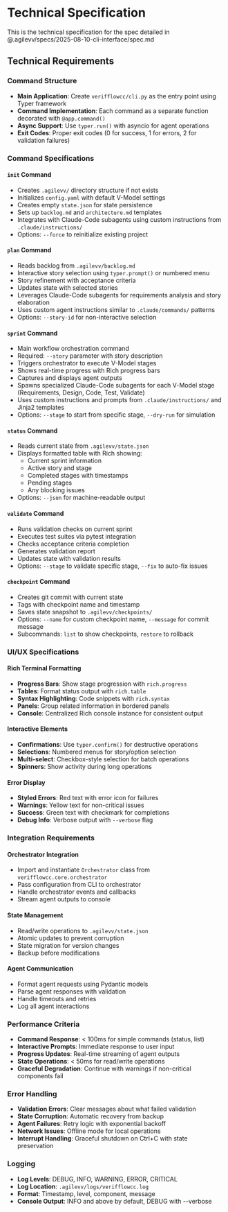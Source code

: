 # Technical Specification

This is the technical specification for the spec detailed in @.agilevv/specs/2025-08-10-cli-interface/spec.md

## Technical Requirements

### Command Structure

- **Main Application**: Create `verifflowcc/cli.py` as the entry point using Typer framework
- **Command Implementation**: Each command as a separate function decorated with `@app.command()`
- **Async Support**: Use `typer.run()` with asyncio for agent operations
- **Exit Codes**: Proper exit codes (0 for success, 1 for errors, 2 for validation failures)

### Command Specifications

#### `init` Command

- Creates `.agilevv/` directory structure if not exists
- Initializes `config.yaml` with default V-Model settings
- Creates empty `state.json` for state persistence
- Sets up `backlog.md` and `architecture.md` templates
- Integrates with Claude-Code subagents using custom instructions from `.claude/instructions/`
- Options: `--force` to reinitialize existing project

#### `plan` Command

- Reads backlog from `.agilevv/backlog.md`
- Interactive story selection using `typer.prompt()` or numbered menu
- Story refinement with acceptance criteria
- Updates state with selected stories
- Leverages Claude-Code subagents for requirements analysis and story elaboration
- Uses custom agent instructions similar to `.claude/commands/` patterns
- Options: `--story-id` for non-interactive selection

#### `sprint` Command

- Main workflow orchestration command
- Required: `--story` parameter with story description
- Triggers orchestrator to execute V-Model stages
- Shows real-time progress with Rich progress bars
- Captures and displays agent outputs
- Spawns specialized Claude-Code subagents for each V-Model stage (Requirements, Design, Code, Test, Validate)
- Uses custom instructions and prompts from `.claude/instructions/` and Jinja2 templates
- Options: `--stage` to start from specific stage, `--dry-run` for simulation

#### `status` Command

- Reads current state from `.agilevv/state.json`
- Displays formatted table with Rich showing:
  - Current sprint information
  - Active story and stage
  - Completed stages with timestamps
  - Pending stages
  - Any blocking issues
- Options: `--json` for machine-readable output

#### `validate` Command

- Runs validation checks on current sprint
- Executes test suites via pytest integration
- Checks acceptance criteria completion
- Generates validation report
- Updates state with validation results
- Options: `--stage` to validate specific stage, `--fix` to auto-fix issues

#### `checkpoint` Command

- Creates git commit with current state
- Tags with checkpoint name and timestamp
- Saves state snapshot to `.agilevv/checkpoints/`
- Options: `--name` for custom checkpoint name, `--message` for commit message
- Subcommands: `list` to show checkpoints, `restore` to rollback

### UI/UX Specifications

#### Rich Terminal Formatting

- **Progress Bars**: Show stage progression with `rich.progress`
- **Tables**: Format status output with `rich.table`
- **Syntax Highlighting**: Code snippets with `rich.syntax`
- **Panels**: Group related information in bordered panels
- **Console**: Centralized Rich console instance for consistent output

#### Interactive Elements

- **Confirmations**: Use `typer.confirm()` for destructive operations
- **Selections**: Numbered menus for story/option selection
- **Multi-select**: Checkbox-style selection for batch operations
- **Spinners**: Show activity during long operations

#### Error Display

- **Styled Errors**: Red text with error icon for failures
- **Warnings**: Yellow text for non-critical issues
- **Success**: Green text with checkmark for completions
- **Debug Info**: Verbose output with `--verbose` flag

### Integration Requirements

#### Orchestrator Integration

- Import and instantiate `Orchestrator` class from `verifflowcc.core.orchestrator`
- Pass configuration from CLI to orchestrator
- Handle orchestrator events and callbacks
- Stream agent outputs to console

#### State Management

- Read/write operations to `.agilevv/state.json`
- Atomic updates to prevent corruption
- State migration for version changes
- Backup before modifications

#### Agent Communication

- Format agent requests using Pydantic models
- Parse agent responses with validation
- Handle timeouts and retries
- Log all agent interactions

### Performance Criteria

- **Command Response**: < 100ms for simple commands (status, list)
- **Interactive Prompts**: Immediate response to user input
- **Progress Updates**: Real-time streaming of agent outputs
- **State Operations**: < 50ms for read/write operations
- **Graceful Degradation**: Continue with warnings if non-critical components fail

### Error Handling

- **Validation Errors**: Clear messages about what failed validation
- **State Corruption**: Automatic recovery from backup
- **Agent Failures**: Retry logic with exponential backoff
- **Network Issues**: Offline mode for local operations
- **Interrupt Handling**: Graceful shutdown on Ctrl+C with state preservation

### Logging

- **Log Levels**: DEBUG, INFO, WARNING, ERROR, CRITICAL
- **Log Location**: `.agilevv/logs/verifflowcc.log`
- **Format**: Timestamp, level, component, message
- **Console Output**: INFO and above by default, DEBUG with --verbose
